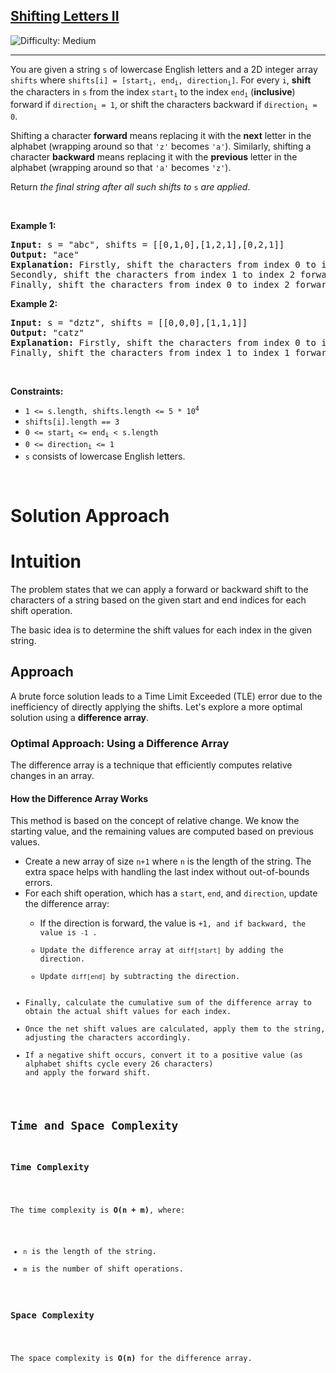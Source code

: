 <h2><a href="https://leetcode.com/problems/shifting-letters-ii">Shifting Letters II</a></h2> <img src='https://img.shields.io/badge/Difficulty-Medium-orange' alt='Difficulty: Medium' /><hr><p>You are given a string <code>s</code> of lowercase English letters and a 2D integer array <code>shifts</code> where <code>shifts[i] = [start<sub>i</sub>, end<sub>i</sub>, direction<sub>i</sub>]</code>. For every <code>i</code>, <strong>shift</strong> the characters in <code>s</code> from the index <code>start<sub>i</sub></code> to the index <code>end<sub>i</sub></code> (<strong>inclusive</strong>) forward if <code>direction<sub>i</sub> = 1</code>, or shift the characters backward if <code>direction<sub>i</sub> = 0</code>.</p>

<p>Shifting a character <strong>forward</strong> means replacing it with the <strong>next</strong> letter in the alphabet (wrapping around so that <code>&#39;z&#39;</code> becomes <code>&#39;a&#39;</code>). Similarly, shifting a character <strong>backward</strong> means replacing it with the <strong>previous</strong> letter in the alphabet (wrapping around so that <code>&#39;a&#39;</code> becomes <code>&#39;z&#39;</code>).</p>

<p>Return <em>the final string after all such shifts to </em><code>s</code><em> are applied</em>.</p>

<p>&nbsp;</p>
<p><strong class="example">Example 1:</strong></p>

<pre>
<strong>Input:</strong> s = &quot;abc&quot;, shifts = [[0,1,0],[1,2,1],[0,2,1]]
<strong>Output:</strong> &quot;ace&quot;
<strong>Explanation:</strong> Firstly, shift the characters from index 0 to index 1 backward. Now s = &quot;zac&quot;.
Secondly, shift the characters from index 1 to index 2 forward. Now s = &quot;zbd&quot;.
Finally, shift the characters from index 0 to index 2 forward. Now s = &quot;ace&quot;.</pre>

<p><strong class="example">Example 2:</strong></p>

<pre>
<strong>Input:</strong> s = &quot;dztz&quot;, shifts = [[0,0,0],[1,1,1]]
<strong>Output:</strong> &quot;catz&quot;
<strong>Explanation:</strong> Firstly, shift the characters from index 0 to index 0 backward. Now s = &quot;cztz&quot;.
Finally, shift the characters from index 1 to index 1 forward. Now s = &quot;catz&quot;.
</pre>

<p>&nbsp;</p>
<p><strong>Constraints:</strong></p>

<ul>
<li><code>1 &lt;= s.length, shifts.length &lt;= 5 * 10<sup>4</sup></code></li>
<li><code>shifts[i].length == 3</code></li>
<li><code>0 &lt;= start<sub>i</sub> &lt;= end<sub>i</sub> &lt; s.length</code></li>
<li><code>0 &lt;= direction<sub>i</sub> &lt;= 1</code></li>
<li><code>s</code> consists of lowercase English letters.</li>
</ul>

<p>&nbsp;</p>
<h1> Solution Approach </h1>
<h1>Intuition</h1>
<p>
The problem states that we can apply a forward or backward shift to the characters of a string 
based on the given start and end indices for each shift operation.
</p>
<p>
The basic idea is to determine the shift values for each index in the given string.
</p>
<h2>Approach</h2>
<p>
A brute force solution leads to a Time Limit Exceeded (TLE) error due to the inefficiency of directly applying the shifts. 
Let's explore a more optimal solution using a <strong>difference array</strong>.
</p>
<h3>Optimal Approach: Using a Difference Array</h3>
<p>
The difference array is a technique that efficiently computes relative changes in an array.
</p>
<h4>How the Difference Array Works</h4>
<p>
This method is based on the concept of relative change. We know the starting value, and the remaining values are 
computed based on previous values.
</p>
<ul>
<li>Create a new array of size <code>n+1</code> where <code>n</code> is the length of the string. 
The extra space helps with handling the last index without out-of-bounds errors.</li>
<li>For each shift operation, which has a <code>start</code>, <code>end</code>, and <code>direction</code>, 
update the difference array:</li>
<ul>
<li>If the direction is forward, the value is <code>+1</</code>, and if backward, the value is <code>-1</code> .</li>
<li>Update the difference array at <code>diff[start]</code> by adding the direction. </li>
<li>Update <code>diff[end]</code> by subtracting the direction.</li>
</ul>
<li>Finally, calculate the cumulative sum of the difference array to obtain the actual shift values for each index.</li>
<li>Once the net shift values are calculated, apply them to the string, adjusting the characters accordingly.</li>
<li>If a negative shift occurs, convert it to a positive value (as alphabet shifts cycle every 26 characters) 
and apply the forward shift.</li>
</ul>
<h2>Time and Space Complexity</h2>
<h3>Time Complexity</h3>
<p>
The time complexity is <strong>O(n + m)</strong>, where:
</p>
<ul>
<li><code>n</code> is the length of the string.</li>
<li><code>m</code> is the number of shift operations.</li>
</ul>
<h3>Space Complexity</h3>
<p>
The space complexity is <strong>O(n)</strong> for the difference array.
</p>

